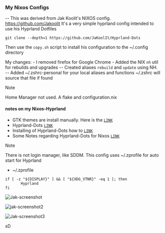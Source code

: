 ### My Nixos Configs   

-- This was derived from Jak Koolit's NIXOS config.  https://github.com/Jakoolit 
  It's a very simple hyprland config intended to use his Hyprland Dotfiles 
  
  `git clone --depth=1 https://github.com/JaKoolIt/Hyprland-Dots `
  
  Then use the `copy.sh` script to install his configuration to the ~/.config directory 

  My changes: 
    - I removed firefox for Google Chrome
    - Added the NIX `nh` util for rebuilds and upgrades 
      -- Created aliases `rebuild` and `update` using NH.  
      -- Added ~/.zshrc-personal for your local aliases and functions
         ~/.zshrc will source that file if found 
    

> [!NOTE]
> Home Manager not used. A flake and configuration.nix

#### notes on my Nixos-Hyprland
- GTK themes are install manually. Here is the [`LINK`](https://github.com/JaKooLit/GTK-themes-icons)
- Hyprland-Dots [`LINK`](https://github.com/JaKooLit/Hyprland-Dots)
- Installing of Hyprland-Dots how to [`LINK`](https://github.com/JaKooLit/Hyprland-Dots?tab=readme-ov-file#-copying--installation--update-instructions-)
- Some Notes regarding Hyprland-Dots for Nixos [`LINK`](https://github.com/JaKooLit/Hyprland-Dots?tab=readme-ov-file#-copying--installation--update-instructions-)


> [!NOTE]
> There is not login manager, like SDDM.  This config uses ~/.zprofile for auto start for Hyprland
- ~/.zprofile
```
if [ -z "${DISPLAY}" ] && [ "${XDG_VTNR}" -eq 1 ]; then
       Hyprland 
fi
```
![Jak-screenshot](https://github.com/user-attachments/assets/17b900ed-ba68-4a72-8c39-b5269186f685)

![jak-screenshot2](https://github.com/user-attachments/assets/6872931b-add4-439a-9b0b-88e924e02adf)

![Jak-screenshot3](https://github.com/user-attachments/assets/2de0d3ef-61ed-4d6a-be3c-d8144638cfc0)




sD
 
 
